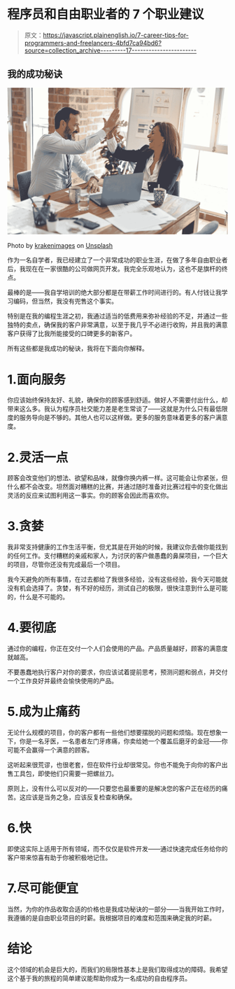 # 程序员和自由职业者的 7 个职业建议

> 原文：<https://javascript.plainenglish.io/7-career-tips-for-programmers-and-freelancers-4bfd7ca94bd6?source=collection_archive---------17----------------------->

## 我的成功秘诀

![](img/6b9027b6a79d10c04cc26f17ebe587f4.png)

Photo by [krakenimages](https://unsplash.com/@krakenimages?utm_source=medium&utm_medium=referral) on [Unsplash](https://unsplash.com?utm_source=medium&utm_medium=referral)

作为一名自学者，我已经建立了一个非常成功的职业生涯，在做了多年自由职业者后，我现在在一家很酷的公司做网页开发。我完全乐观地认为，这也不是旗杆的终点。

最棒的是——我自学培训的绝大部分都是在带薪工作时间进行的。有人付钱让我学习编码，但当然，我没有兜售这个事实。

特别是在我的编程生涯之初，我通过适当的低费用来弥补经验的不足，并通过一些独特的卖点，确保我的客户非常满意，以至于我几乎不必进行收购，并且我的满意客户获得了比我所能接受的口碑更多的新客户。

所有这些都是我成功的秘诀，我将在下面向你解释。

# 1.面向服务

你应该始终保持友好、礼貌，确保你的顾客感到舒适。做好人不需要付出什么，却带来这么多。我认为程序员社交能力差是老生常谈了——这就是为什么只有最低限度的服务导向是不够的。其他人也可以这样做。更多的服务意味着更多的客户满意度。

# 2.灵活一点

顾客会改变他们的想法、欲望和品味，就像你换内裤一样。这可能会让你紧张，但什么都不会改变。坦然面对糟糕的比赛，并通过随时准备对比赛过程中的变化做出灵活的反应来试图利用这一事实。你的顾客会因此而喜欢你。

# 3.贪婪

我非常支持健康的工作生活平衡，但尤其是在开始的时候，我建议你去做你能找到的任何工作。支付糟糕的亲戚和家人，为讨厌的客户做愚蠢的鼻屎项目，一个巨大的项目，尽管你还没有完成最后一个项目。

我今天避免的所有事情，在过去都给了我很多经验，没有这些经验，我今天可能就没有机会选择了。贪婪，有不好的经历，测试自己的极限，很快注意到什么是可能的，什么是不可能的。

# 4.要彻底

通过你的编程，你正在交付一个人们会使用的产品。产品质量越好，顾客的满意度就越高。

不要愚蠢地执行客户对你的要求，你应该试着提前思考，预测问题和弱点，并交付一个工作良好并最终会愉快使用的产品。

# 5.成为止痛药

无论什么规模的项目，你的客户都有一些他们想要摆脱的问题和烦恼。现在想象一下，你是一名牙医，一名患者左门牙疼痛，你卖给她一个覆盖后磨牙的金冠——你可能不会赢得一个满意的顾客。

这听起来很荒谬，也很老套，但在软件行业却很常见。你也不能免于向你的客户出售工具包，即使他们只需要一把螺丝刀。

原则上，没有什么可以反对的——只要您也最重要的是解决您的客户正在经历的痛苦。这应该是当务之急，应该反复检查和确保。

# 6.快

即使这实际上适用于所有领域，而不仅仅是软件开发——通过快速完成任务给你的客户带来惊喜有助于你被积极地记住。

# 7.尽可能便宜

当然，为你的作品收取合适的价格也是我成功秘诀的一部分——当我开始工作时，我遵循的是自由职业项目的时薪。我根据项目的难度和范围来确定我的时薪。

# 结论

这个领域的机会是巨大的，而我们的局限性基本上是我们取得成功的障碍。我希望这个基于我的旅程的简单建议能帮助你成为一名成功的自由程序员。